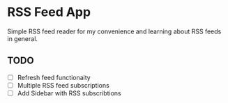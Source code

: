 # RSS Feed App
Simple RSS feed reader for my convenience and learning about RSS feeds in general.

## TODO
- [ ] Refresh feed functionaity
- [ ] Multiple RSS feed subscriptions
- [ ] Add Sidebar with RSS subscribtions 